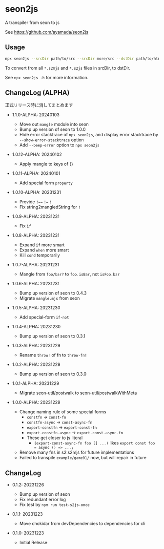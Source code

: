 # seon2js

A transpiler from seon to js

See https://github.com/ayamada/seon2js


## Usage

```sh
npx seon2js --srcDir path/to/src --srcDir more/src --dstDir path/to/html/mjs
```

To convert from all `*.s2mjs` and `*.s2js` files in srcDir, to dstDir.

See `npx seon2js -h` for more information.


## ChangeLog (ALPHA)

正式リリース時に消してまとめます

- 1.1.0-ALPHA: 20240103
    - Move out `mangle` module into seon
    - Bump up version of seon to 1.0.0
    - Hide error stacktrace of `npx seon2js`,
      and display error stacktrace by `--show-error-stacktrace` option
    - Add `--beep-error` option to `npx seon2js`

- 1.0.12-ALPHA: 20240102
    - Apply mangle to keys of {}

- 1.0.11-ALPHA: 20240101
    - Add special form `property`

- 1.0.10-ALPHA: 20231231
    - Provide `!==` `!=` `!`
    - Fix string2mangledString for `!`

- 1.0.9-ALPHA: 20231231
    - Fix `if`

- 1.0.8-ALPHA: 20231231
    - Expand `if` more smart
    - Expand `when` more smart
    - Kill `cond` temporarily

- 1.0.7-ALPHA: 20231231
    - Mangle from `foo/bar?` to `foo.isBar`, not `isFoo.bar`

- 1.0.6-ALPHA: 20231231
    - Bump up version of seon to 0.4.3
    - Migrate `mangle.mjs` from seon

- 1.0.5-ALPHA: 20231230
    - Add special-form `if-not`

- 1.0.4-ALPHA: 20231230
    - Bump up version of seon to 0.3.1

- 1.0.3-ALPHA: 20231229
    - Rename `throw!` of fn to `throw-fn!`

- 1.0.2-ALPHA: 20231229
    - Bump up version of seon to 0.3.0

- 1.0.1-ALPHA: 20231229
    - Migrate seon-util/postwalk to seon-util/postwalkWithMeta

- 1.0.0-ALPHA: 20231229
    - Change naming rule of some special forms
        - `constfn` -> `const-fn`
        - `constfn-async` -> `const-async-fn`
        - `export-constfn` -> `export-const-fn`
        - `export-constfn-async` -> `export-const-async-fn`
        - These get closer to js literal
            - `(export-const-async-fn foo [] ...)` likes `export const foo = async () => ...;`
    - Remove many fns in s2.s2mjs for future implementations
    - Failed to transpile `example/game01/` now, but will repair in future

## ChangeLog

- 0.1.2: 20231226
    - Bump up version of seon
    - Fix redundant error log
    - Fix test by `npm run test-s2js-once`

- 0.1.1: 20231223
    - Move chokidar from devDependencies to dependencies for cli

- 0.1.0: 20231223
    - Initial Release
